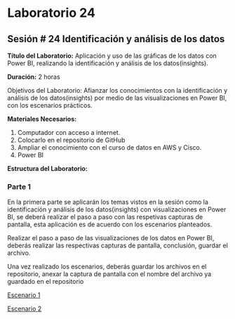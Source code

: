 # Laboratorio 24

## Sesión # 24 Identificación y análisis de los datos

**Título del Laboratorio:** Aplicación y uso de las gráficas de los datos con Power BI, realizando la identificación y análisis de los datos(insights).

**Duración:** 2 horas

Objetivos del Laboratorio: Afianzar los conocimientos con la identificación y análisis de los datos(insights) por medio de las visualizaciones en Power BI, con los escenarios prácticos.

**Materiales Necesarios:**

1. Computador con acceso a internet.
2. Colocarlo en el repositorio de GitHub
3. Ampliar el conocimiento con el curso de datos en AWS y Cisco.
4. Power BI

**Estructura del Laboratorio:**

### Parte 1

En la primera parte se aplicarán los temas vistos en la sesión como la identificación y análisis de los datos(insights) con visualizaciones en Power BI, se deberá realizar el paso a paso con las respetivas capturas de pantalla, esta aplicación es de acuerdo con los escenarios planteados.

Realizar el paso a paso de las visualizaciones de los datos en Power BI, deberás realizar las respectivas capturas de pantalla, conclusión, guardar el archivo.

Una vez realizado los escenarios, deberás guardar los archivos en el repositorio, anexar la captura de pantalla con el nombre del archivo ya guardado en el repositorio

[Escenario 1](lab24_1)

[Escenario 2](lab24_2)